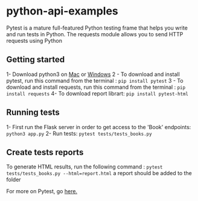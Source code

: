 # python-api-examples
Pytest is a mature full-featured Python testing frame that helps you write and run tests in Python.
The requests module allows you to send HTTP requests using Python

## Getting started
1-  Download python3  on [Mac](https://docs.python-guide.org/starting/install3/osx/) or [Windows](https://www.python.org/downloads/)
2 - To download and install pytest, run this command from the terminal : `pip install pytest`
3 - To download and install requests, run this command from the terminal : `pip install requests`
4-  To download report librart: `pip install pytest-html`

## Running tests
1- First run the Flask server in order to get access to the 'Book' endpoints: `python3 app.py`
2- Run tests: `pytest tests/tests_books.py`


## Create tests reports
To generate HTML results, run the following command : `pytest tests/tests_books.py --html=report.html` a report should be added to the folder


For more on Pytest, go [here.](https://docs.pytest.org/en/stable/)